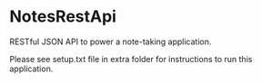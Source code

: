 # NotesRestApi
RESTful JSON API to power a note-taking application.

Please see setup.txt file in extra folder for instructions to run this application.
